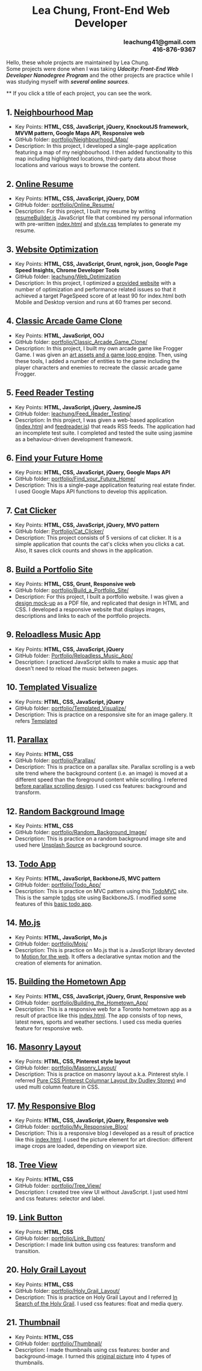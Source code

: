 <h1 style="text-align: center;">Lea Chung, Front-End Web Developer</h1>
<h3 style="text-align: right;">leachung41@gmail.com<br>416-876-9367</h3>

Hello, these whole projects are maintained by Lea Chung.
<br>Some projects were done when I was taking <span style="font-style: italic; font-weight:600;">Udacity: Front-End Web Developer Nanodegree Program</span> and the other projects are practice while I was studying myself with <span style="font-style: italic; font-weight:600;">several online sources</span>.

** If you click a title of each project, you can see the work.

## 1. <a href="https://leachung.github.io/portfolio/Neighbourhood_Map/index.html" target="_blank">Neighbourhood Map</a>
- Key Points: **HTML, CSS, JavaScript, jQuery, KnockoutJS framework, MVVM pattern, Google Maps API, Responsive web**
- GitHub folder: <a href="https://github.com/leachung/portfolio/tree/master/Neighbourhood_Map/" target="_blank">portfolio/Neighbourhood_Map/</a>
- Description: In this project, I developed a single-page application featuring a map of my neighbourhood. I then added functionality to this map including highlighted locations, third-party data about those locations and various ways to browse the content.

## 2. <a href="https://leachung.github.io/portfolio/Online_Resume/index.html" target="_blank">Online Resume</a>
- Key Points: **HTML, CSS, JavaScript, jQuery, DOM**
- GitHub folder: <a href="https://github.com/leachung/portfolio/tree/master/Online_Resume/" target="_blank">portfolio/Online_Resume/</a>
- Description: For this project, I built my resume by writing <a href="https://leachung.github.io/portfolio/Online_Resume/before/resumeBuilder_B4.js" target="_blank">resumeBuilder.js</a> JavaScript file that combined my personal information with pre-written <a href="https://leachung.github.io/portfolio/Online_Resume/before/index_B4.html" target="_blank">index.html</a> and <a href="https://leachung.github.io/portfolio/Online_Resume/before/style_B4.css" target="_blank">style.css</a> templates to generate my resume.

## 3. <a href="https://leachung.github.io/Web_Optimization/" target="_blank">Website Optimization</a>
- Key Points: **HTML, CSS, JavaScript, Grunt, ngrok, json, Google Page Speed Insights, Chrome Developer Tools**
- GitHub folder: <a href="https://github.com/leachung/Web_Optimization" target="_blank">leachung/Web_Optimization</a>
- Description: In this project, I optimized a <a href="https://github.com/udacity/frontend-nanodegree-mobile-portfolio" target="_blank">provided website</a> with a number of optimization and performance related issues so that it achieved a target PageSpeed score of at least 90 for index.html both Mobile and Desktop version and runs at 60 frames per second.

## 4. <a href="https://leachung.github.io/portfolio/Classic_Arcade_Game_Clone/index.html" target="_blank">Classic Arcade Game Clone</a>
- Key Points: **HTML, JavaScript, OOJ**
- GitHub folder: <a href="https://github.com/leachung/portfolio/tree/master/Classic_Arcade_Game_Clone" target="_blank">portfolio/Classic_Arcade_Game_Clone/</a>
- Description: In this project, I built my own arcade game like Frogger Game. I was given an <a href="https://github.com/udacity/frontend-nanodegree-arcade-game" target="_blank">art assets and a game loop engine</a>. Then, using these tools, I added a number of entities to the game including the player characters and enemies to recreate the classic arcade game Frogger.

## 5. <a href="https://leachung.github.io/Feed_Reader_Testing/" target="_blank">Feed Reader Testing</a>
- Key Points: **HTML, JavaScript, jQuery, JasmineJS**
- GitHub folder: <a href="https://github.com/leachung/Feed_Reader_Testing" target="_blank">leachung/Feed_Reader_Testing/</a>
- Description: In this project, I was given a web-based application (<a href="https://leachung.github.io/Feed_Reader_Testing/before/index_B4.html" target="_blank">index.html</a> and <a href="https://github.com/leachung/Feed_Reader_Testing/blob/master/before/jasmine/spec/feedreader_B4.js" target="_blank">feedreader.js</a>) that reads RSS feeds. The application had an incomplete test suite. I completed and tested the suite using jasmine as a behaviour-driven development framework.

## 6. <a href="https://leachung.github.io/portfolio/Find_your_Future_Home/index.html" target="_blank">Find your Future Home</a>
- Key Points: **HTML, CSS, JavaScript, jQuery, Google Maps API**
- GitHub folder: <a href="https://github.com/leachung/portfolio/tree/master/Find_your_Future_Home/" target="_blank">portfolio/Find_your_Future_Home/</a>
- Description: This is a single-page application featuring real estate finder. I used Google Maps API functions to develop this application.

## 7. <a href="https://leachung.github.io/portfolio/Cat_Clicker/CatClicker_Premium_V2/index_P_v2.html" target="_blank">Cat Clicker</a>
- Key Points: **HTML, CSS, JavaScript, jQuery, MVO pattern**
- GitHub folder: <a href="https://github.com/leachung/portfolio/tree/master/Cat_Clicker/" target="_blank">Portfolio/Cat_Clicker/</a>
- Description: This project consists of 5 versions of cat clicker. It is a simple application that counts the cat's clicks when you clicks a cat. Also, It saves click counts and shows in the application.

## 8. <a href="https://leachung.github.io/portfolio/Build_a_Portfolio_Site/index.html" target="_blank">Build a Portfolio Site</a>
- Key Points: **HTML, CSS, Grunt, Responsive web**
- GitHub folder: <a href="https://github.com/leachung/portfolio/tree/master/Build_a_Portfolio_Site/" target="_blank">portfolio/Build_a_Portfolio_Site/</a>
- Description: For this project, I built a portfolio website. I was given a <a href="https://leachung.github.io/portfolio/Build_a_Portfolio_Site/before/design-mockup-portfolio.pdf" target="_blank">design mock-up</a> as a PDF file, and replicated that design in HTML and CSS. I developed a responsive website that displays images, descriptions and links to each of the portfolio projects.

## 9. <a href="https://leachung.github.io/portfolio/Reloadless_Music_App/index.html" target="_blank">Reloadless Music App</a>
- Key Points: **HTML, CSS, JavaScript, jQuery**
- GitHub folder: <a href="https://github.com/leachung/portfolio/tree/master/Reloadless_Music_App/" target="_blank">Portfolio/Reloadless_Music_App/</a>
- Description: I practiced JavaScript skills to make a music app that doesn't need to reload the music between pages.

## 10. <a href="https://leachung.github.io/portfolio/Templated_Visualize/index.html" target="_blank">Templated Visualize</a>
- Key Points: **HTML, CSS, JavaScript, jQuery**
- GitHub folder: <a href="https://github.com/leachung/portfolio/tree/master/Templated_Visualize/" target="_blank">portfolio/Templated_Visualize/</a>
- Description: This is practice on a responsive site for an image gallery. It refers <a href="https://templated.co/visualize" target="_blank">Templated</a>

## 11. <a href="https://leachung.github.io/portfolio/Parallax/index.html" target="_blank">Parallax</a>
- Key Points: **HTML, CSS**
- GitHub folder: <a href="https://github.com/leachung/portfolio/tree/master/Parallax/" target="_blank">portfolio/Parallax/</a>
- Description: This is practice on a parallax site. Parallax scrolling is a web site trend where the background content (i.e. an image) is moved at a different speed than the foreground content while scrolling. I referred <a href="https://codepen.io/egoing/pen/yaKvPd?editors=1100" target="_blank">before parallax scrolling design</a>. I used css features: background and transform.

## 12. <a href="https://leachung.github.io/portfolio/Random_Background_Image/index.html" target="_blank">Random Background Image</a>
- Key Points: **HTML, CSS**
- GitHub folder: <a href="https://github.com/leachung/portfolio/tree/master/Random_Background_Image" target="_blank">portfolio/Random_Background_Image/</a>
- Description: This is practice on a random background image site and used here <a href="https://source.unsplash.com/" target="_blank">Unsplash Source</a> as background source.

## 13. <a href="https://leachung.github.io/portfolio/Todo_App/index.html" target="_blank">Todo App</a>
- Key Points: **HTML, JavaScript, BackboneJS, MVC pattern**
- GitHub folder: <a href="https://github.com/leachung/portfolio/tree/master/Todo_App/" target="_blank">portfolio/Todo_App/</a>
- Description: This is practice on MVC pattern using this <a href="http://todomvc.com/" target="_blank">TodoMVC</a> site. This is the sample <a href="http://todomvc.com/examples/backbone/" target="_blank">todos</a> site using BackboneJS. I modified some features of this <a href="https://leachung.github.io/portfolio/Todo_App/before/index.html" target="_blank">basic todo app</a>.  

## 14. <a href="https://leachung.github.io/portfolio/Mojs/index.html" target="_blank">Mo.js</a>
- Key Points: **HTML, JavaScript, Mo.js**
- GitHub folder: <a href="https://github.com/leachung/portfolio/tree/master/Mojs/" target="_blank">portfolio/Mojs/</a>
- Description: This is practice on Mo.js that is a JavaScript library devoted to <a href="http://mojs.io/" target="_blank">Motion for the web</a>. It offers a declarative syntax motion and the creation of elements for animation.

## 15. <a href="https://leachung.github.io/portfolio/Building_the_Hometown_App/index.html" target="_blank">Building the Hometown App</a>
- Key Points: **HTML, CSS, JavaScript, jQuery, Grunt, Responsive web**
- GitHub folder: <a href="https://github.com/leachung/portfolio/tree/master/Building_the_Hometown_App/" target="_blank">portfolio/Building_the_Hometown_App/</a>
- Description: This is a responsive web for a Toronto hometown app as a result of practice like this <a href="https://leachung.github.io/portfolio/Building_the_Hometown_App/before/index_B4.html" target="_blank">index.html</a>. The app consists of top news, latest news, sports and weather sections. I used css media queries feature for responsive web.

## 16. <a href="https://leachung.github.io/portfolio/Masonry_Layout/index.html" target="_blank">Masonry Layout</a>
- Key Points: **HTML, CSS, Pinterest style layout**
- GitHub folder: <a href="https://github.com/leachung/portfolio//tree/master/Masonry_Layout/" target="_blank">portfolio/Masonry_Layout/</a>
- Description: This is practice on masonry layout a.k.a. Pinterest style. I referred <a href="https://codepen.io/dudleystorey/full/yqrhw" target="_blank">Pure CSS Pinterest Columnar Layout (by Dudley Storey)</a> and used multi column feature in CSS.

## 17. <a href="https://leachung.github.io/portfolio/My_Responsive_Blog/index.html" target="_blank">My Responsive Blog</a>
- Key Points: **HTML, CSS, JavaScript, jQuery, Responsive web**
- GitHub folder: <a href="https://github.com/leachung/portfolio/tree/master/My_Responsive_Blog/" target="_blank">portfolio/My_Responsive_Blog/</a>
- Description: This is a responsive blog I developed as a result of practice like this <a href="https://leachung.github.io/portfolio/My_Responsive_Blog/before/index_B4.html" target="_blank">index.html</a>. I used the picture element for art direction: different image crops are loaded, depending on viewport size.

## 18. <a href="https://leachung.github.io/portfolio/Tree_View/index.html" target="_blank">Tree View</a>
- Key Points: **HTML, CSS**
- GitHub folder: <a href="https://github.com/leachung/portfolio/tree/master/Tree_View/" target="_blank">portfolio/Tree_View/</a>
- Description: I created tree view UI without JavaScript. I just used html and css features: selector and label.

## 19. <a href="https://leachung.github.io/portfolio/Link_Button/index.html" target="_blank">Link Button</a>
- Key Points: **HTML, CSS**
- GitHub folder: <a href="https://github.com/leachung/portfolio/tree/master/Link_Button/" target="_blank">portfolio/Link_Button/</a>
- Description: I made link button using css features: transform and transition.

## 20. <a href="https://leachung.github.io/portfolio/Holy_Grail_Layout/index.html" target="_blank">Holy Grail Layout</a>
- Key Points: **HTML, CSS**
- GitHub folder: <a href="https://github.com/leachung/portfolio/tree/master/Holy_Grail_Layout/" target="_blank">portfolio/Holy_Grail_Layout/</a>
- Description: This is practice on Holy Grail Layout and I referred <a href="http://alistapart.com/article/holygrail" target="_blank">In Search of the Holy Grail</a>. I used css features: float and media query.

## 21. <a href="https://leachung.github.io/portfolio/Thumbnail/index.html" target="_blank">Thumbnail</a>
- Key Points: **HTML, CSS**
- GitHub folder: <a href="https://github.com/leachung/portfolio/tree/master/Thumbnail/" target="_blank">portfolio/Thumbnail/</a>
- Description: I made thumbnails using css features: border and background-image. I turned this <a href="https://leachung.github.io/portfolio/Thumbnail/image/giraffe.jpg" target="_blank">original picture</a> into 4 types of thumbnails.
